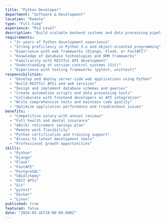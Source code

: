 ```yaml
---
title: "Python Developer"
department: "Software & Development"
location: "Remote"
type: "Full-time"
experience: "Mid Level"
description: "Build scalable backend systems and data processing pipelines using Python. Work with Django, Flask, and modern frameworks to create robust applications."
requirements:
  - "3+ years of Python development experience"
  - "Strong proficiency in Python 3.x and object-oriented programming"
  - "Experience with web frameworks (Django, Flask, or FastAPI)"
  - "Knowledge of database technologies and ORM frameworks"
  - "Familiarity with RESTful API development"
  - "Understanding of version control systems (Git)"
  - "Experience with testing frameworks (pytest, unittest)"
responsibilities:
  - "Develop and deploy server-side web applications using Python"
  - "Build RESTful APIs and web services"
  - "Design and implement database schemas and queries"
  - "Create automation scripts and data processing tools"
  - "Collaborate with frontend developers on API integration"
  - "Write comprehensive tests and maintain code quality"
  - "Optimize application performance and troubleshoot issues"
benefits:
  - "Competitive salary with annual reviews"
  - "Full health and dental insurance"
  - "401(k) retirement savings plan"
  - "Remote work flexibility"
  - "Python certification and training support"
  - "Access to latest development tools"
  - "Professional growth opportunities"
skills:
  - "Python"
  - "Django"
  - "Flask"
  - "FastAPI"
  - "PostgreSQL"
  - "SQLAlchemy"
  - "REST APIs"
  - "Git"
  - "pytest"
  - "Docker"
  - "Linux"
published: true
featured: false
date: "2024-05-16T10:00:00.000Z"
---
```

